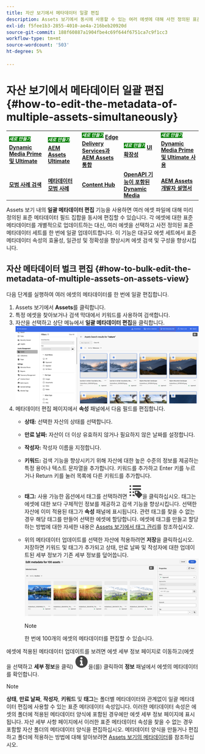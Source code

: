 ```yaml
---
title: 자산 보기에서 메타데이터 일괄 편집
description: Assets 보기에서 동시에 사용할 수 있는 여러 에셋에 대해 사전 정의된 표준 메타데이터 필드 세트를 업데이트하는 방법을 알아봅니다.
exl-id: f5fee1b3-2855-4010-ae4a-216beb20920d
source-git-commit: 188f60887a1904fbe4c69f644f6751ca7c9f1cc3
workflow-type: tm+mt
source-wordcount: '503'
ht-degree: 5%

---
```


# 자산 보기에서 메타데이터 일괄 편집{#how-to-edit-the-metadata-of-multiple-assets-simultaneously}

<table>
    <tr>
        <td>
            <sup style= "background-color:#008000; color:#FFFFFF; font-weight:bold"><i>새로 만들기</i></sup> <a href="/help/assets/dynamic-media/dm-prime-ultimate.md"><b>Dynamic Media Prime 및 Ultimate</b></a>
        </td>
        <td>
            <sup style= "background-color:#008000; color:#FFFFFF; font-weight:bold"><i>새로 만들기</i></sup> <a href="/help/assets/assets-ultimate-overview.md"><b>AEM Assets Ultimate</b></a>
        </td>
        <td>
            <sup style= "background-color:#008000; color:#FFFFFF; font-weight:bold"><i>새로 만들기</i></sup> <a href="/help/assets/integrate-aem-assets-edge-delivery-services.md"><b>Edge Delivery Services과 AEM Assets 통합</b></a>
        </td>
        <td>
            <sup style= "background-color:#008000; color:#FFFFFF; font-weight:bold"><i>새로 만들기</i></sup> <a href="/help/assets/aem-assets-view-ui-extensibility.md"><b>UI 확장성</b></a>
        </td>
          <td>
            <sup style= "background-color:#008000; color:#FFFFFF; font-weight:bold"><i>새로 만들기</i></sup> <a href="/help/assets/dynamic-media/enable-dynamic-media-prime-and-ultimate.md"><b>Dynamic Media Prime 및 Ultimate 사용</b></a>
        </td>
    </tr>
    <tr>
        <td>
            <a href="/help/assets/search-best-practices.md"><b>모범 사례 검색</b></a>
        </td>
        <td>
            <a href="/help/assets/metadata-best-practices.md"><b>메타데이터 모범 사례</b></a>
        </td>
        <td>
            <a href="/help/assets/product-overview.md"><b>Content Hub</b></a>
        </td>
        <td>
            <a href="/help/assets/dynamic-media-open-apis-overview.md"><b>OpenAPI 기능이 포함된 Dynamic Media</b></a>
        </td>
        <td>
            <a href="https://developer.adobe.com/experience-cloud/experience-manager-apis/"><b>AEM Assets 개발자 설명서</b></a>
        </td>
    </tr>
</table>

Assets 보기 내의 **일괄 메타데이터 편집** 기능을 사용하면 여러 에셋 파일에 대해 미리 정의된 표준 메타데이터 필드 집합을 동시에 편집할 수 있습니다. 각 에셋에 대한 표준 메타데이터를 개별적으로 업데이트하는 대신, 여러 에셋을 선택하고 사전 정의된 표준 메타데이터 세트를 한 번에 일괄 업데이트합니다. 이 기능은 대규모 에셋 세트에서 표준 메타데이터 속성의 효율성, 일관성 및 정확성을 향상시켜 에셋 검색 및 구성을 향상시킵니다.

## 자산 메타데이터 벌크 편집 {#how-to-bulk-edit-the-metadata-of-multiple-assets-on-assets-view}

다음 단계를 실행하여 여러 에셋의 메타데이터를 한 번에 일괄 편집합니다.

1. Assets 보기에서 **Assets**&#x200B;를 클릭합니다.
1. 특정 에셋을 찾아보거나 검색 막대에서 키워드를 사용하여 검색합니다.
1. 자산을 선택하고 상단 메뉴에서 **일괄 메타데이터 편집**을 클릭합니다.
   ![일괄 메타데이터 편집](/help/assets/assets/bulk-metadata-edit1.png)
1. 메타데이터 편집 페이지에서 **속성** 패널에서 다음 필드를 편집합니다.
   * **상태:** 선택한 자산의 상태를 선택합니다.
   * **만료 날짜:** 자산이 더 이상 유효하지 않거나 필요하지 않은 날짜를 설정합니다.
   * **작성자:** 작성자 이름을 지정합니다.
   * **키워드:** 검색 기능을 향상시키기 위해 자산에 대한 높은 수준의 정보를 제공하는 특정 용어나 텍스트 문자열을 추가합니다. 키워드를 추가하고 Enter 키를 누르거나 Return 키를 눌러 목록에 다른 키워드를 추가합니다.
   * **태그:** 사용 가능한 옵션에서 태그를 선택하려면 ![태그 아이콘](/help/assets/assets/tags-icon.svg)을 클릭하십시오. 태그는 에셋에 대한 보다 구체적인 정보를 제공하고 검색 기능을 향상시킵니다. 선택한 자산에 이미 적용된 태그가 **속성** 패널에 표시됩니다. 관련 태그를 찾을 수 없는 경우 해당 태그를 만들어 선택한 에셋에 할당합니다. 에셋에 태그를 만들고 할당하는 방법에 대한 자세한 내용은 [Assets 보기에서 태그 관리](/help/assets/tagging-management-assets-view.md)를 참조하십시오.
   * 위의 메타데이터 업데이트를 선택한 자산에 적용하려면 **저장**을 클릭하십시오. 저장하면 키워드 및 태그가 추가되고 상태, 만료 날짜 및 작성자에 대한 업데이트된 세부 정보가 기존 세부 정보를 덮어씁니다.
     ![save-bulk-metadata-edit-properties](/help/assets/assets/save-bulk-metadata-edit-properties2.png)

     >[!NOTE]
     >
     >한 번에 100개의 에셋의 메타데이터를 편집할 수 있습니다.

에셋에 적용된 메타데이터 업데이트를 보려면 에셋 세부 정보 페이지로 이동하고(에셋을 선택하고 **세부 정보**&#x200B;을 클릭) ![](/help/assets/assets/info-icon-solid-black.svg)을(를) 클릭하여 **정보** 패널에서 에셋의 메타데이터를 확인합니다.

>[!NOTE]
>
>**상태**, **만료 날짜**, **작성자**, **키워드** 및 **태그**&#x200B;는 폴더별 메타데이터와 관계없이 일괄 메타데이터 편집에 사용할 수 있는 표준 메타데이터 속성입니다. 이러한 메타데이터 속성은 에셋의 폴더에 적용된 메타데이터 양식에 포함된 경우에만 에셋 세부 정보 페이지에 표시됩니다. 자산 세부 사항 페이지에서 이러한 표준 메타데이터 속성을 찾을 수 없는 경우 포함할 자산 폴더의 메타데이터 양식을 편집하십시오. 메타데이터 양식을 만들거나 편집하고 폴더에 적용하는 방법에 대해 알아보려면 [Assets 보기의 메타데이터](/help/assets/metadata-assets-view.md)를 참조하십시오.
